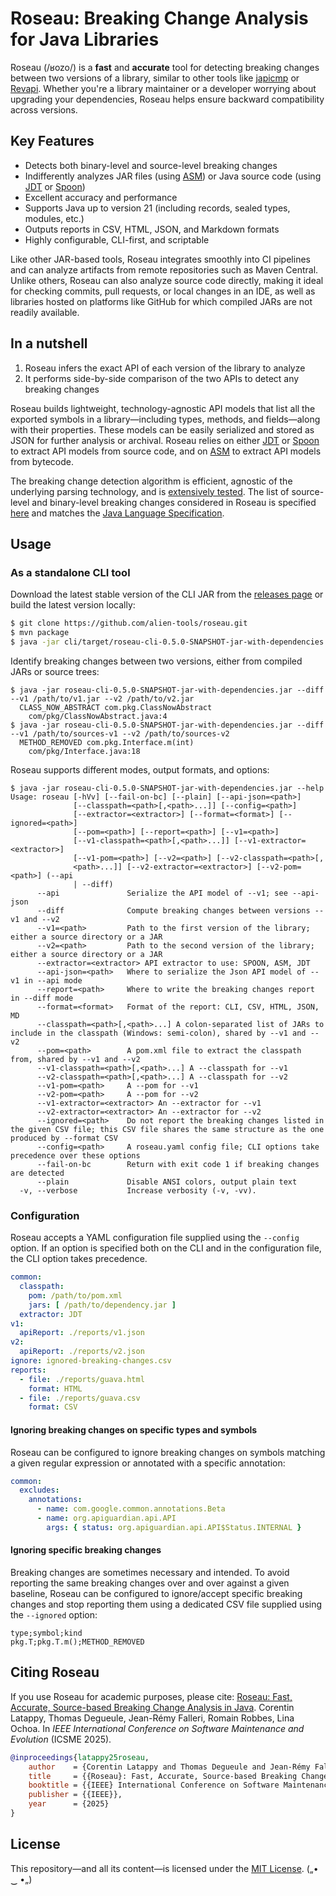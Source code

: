 # Roseau: Breaking Change Analysis for Java Libraries

Roseau (/ʁozo/) is a **fast** and **accurate** tool for detecting breaking changes between two versions of a library, similar to other tools like [japicmp](https://github.com/siom79/japicmp/) or [Revapi](https://github.com/revapi/revapi/).
Whether you're a library maintainer or a developer worrying about upgrading your dependencies, Roseau helps ensure backward compatibility across versions.

## Key Features

  - Detects both binary-level and source-level breaking changes
  - Indifferently analyzes JAR files (using [ASM](https://asm.ow2.io/)) or Java source code (using [JDT](https://github.com/eclipse-jdt/eclipse.jdt.core) or [Spoon](https://github.com/INRIA/spoon))
  - Excellent accuracy and performance
  - Supports Java up to version 21 (including records, sealed types, modules, etc.)
  - Outputs reports in CSV, HTML, JSON, and Markdown formats
  - Highly configurable, CLI-first, and scriptable

Like other JAR-based tools, Roseau integrates smoothly into CI pipelines and can analyze artifacts from remote repositories such as Maven Central.
Unlike others, Roseau can also analyze source code directly, making it ideal for checking commits, pull requests, or local changes in an IDE, as well as libraries hosted on platforms like GitHub for which compiled JARs are not readily available.

## In a nutshell

  1. Roseau infers the exact API of each version of the library to analyze
  2. It performs side-by-side comparison of the two APIs to detect any breaking changes

Roseau builds lightweight, technology-agnostic API models that list all the exported symbols in a library—including types, methods, and fields—along with their properties. These models can be easily serialized and stored as JSON for further analysis or archival.
Roseau relies on either [JDT](https://github.com/eclipse-jdt/eclipse.jdt.core) or [Spoon](https://github.com/INRIA/spoon) to extract API models from source code, and on [ASM](https://asm.ow2.io/) to extract API models from bytecode.


The breaking change detection algorithm is efficient, agnostic of the underlying parsing technology, and is [extensively tested](core/src/test/java/io/github/alien/roseau/diff).
The list of source-level and binary-level breaking changes considered in Roseau is specified [here](core/src/main/java/io/github/alien/roseau/diff/changes/BreakingChangeKind.java) and matches the [Java Language Specification](https://docs.oracle.com/javase/specs/).

## Usage

### As a standalone CLI tool

Download the latest stable version of the CLI JAR from the [releases page](https://github.com/alien-tools/roseau/releases) or build the latest version locally: 

```bash
$ git clone https://github.com/alien-tools/roseau.git
$ mvn package
$ java -jar cli/target/roseau-cli-0.5.0-SNAPSHOT-jar-with-dependencies.jar --help 
```

Identify breaking changes between two versions, either from compiled JARs or source trees:

```
$ java -jar roseau-cli-0.5.0-SNAPSHOT-jar-with-dependencies.jar --diff --v1 /path/to/v1.jar --v2 /path/to/v2.jar
  CLASS_NOW_ABSTRACT com.pkg.ClassNowAbstract
    com/pkg/ClassNowAbstract.java:4
$ java -jar roseau-cli-0.5.0-SNAPSHOT-jar-with-dependencies.jar --diff --v1 /path/to/sources-v1 --v2 /path/to/sources-v2
  METHOD_REMOVED com.pkg.Interface.m(int)
    com/pkg/Interface.java:18
```

Roseau supports different modes, output formats, and options:

```
$ java -jar roseau-cli-0.5.0-SNAPSHOT-jar-with-dependencies.jar --help
Usage: roseau [-hVv] [--fail-on-bc] [--plain] [--api-json=<path>]
              [--classpath=<path>[,<path>...]] [--config=<path>]
              [--extractor=<extractor>] [--format=<format>] [--ignored=<path>]
              [--pom=<path>] [--report=<path>] [--v1=<path>]
              [--v1-classpath=<path>[,<path>...]] [--v1-extractor=<extractor>]
              [--v1-pom=<path>] [--v2=<path>] [--v2-classpath=<path>[,
              <path>...]] [--v2-extractor=<extractor>] [--v2-pom=<path>] (--api
              | --diff)
      --api               Serialize the API model of --v1; see --api-json
      --diff              Compute breaking changes between versions --v1 and --v2
      --v1=<path>         Path to the first version of the library; either a source directory or a JAR
      --v2=<path>         Path to the second version of the library; either a source directory or a JAR
      --extractor=<extractor> API extractor to use: SPOON, ASM, JDT
      --api-json=<path>   Where to serialize the Json API model of --v1 in --api mode
      --report=<path>     Where to write the breaking changes report in --diff mode
      --format=<format>   Format of the report: CLI, CSV, HTML, JSON, MD
      --classpath=<path>[,<path>...] A colon-separated list of JARs to include in the classpath (Windows: semi-colon), shared by --v1 and --v2
      --pom=<path>        A pom.xml file to extract the classpath from, shared by --v1 and --v2
      --v1-classpath=<path>[,<path>...] A --classpath for --v1
      --v2-classpath=<path>[,<path>...] A --classpath for --v2
      --v1-pom=<path>     A --pom for --v1
      --v2-pom=<path>     A --pom for --v2
      --v1-extractor=<extractor> An --extractor for --v1
      --v2-extractor=<extractor> An --extractor for --v2
      --ignored=<path>    Do not report the breaking changes listed in the given CSV file; this CSV file shares the same structure as the one produced by --format CSV
      --config=<path>     A roseau.yaml config file; CLI options take precedence over these options
      --fail-on-bc        Return with exit code 1 if breaking changes are detected
      --plain             Disable ANSI colors, output plain text
  -v, --verbose           Increase verbosity (-v, -vv).
```

### Configuration
Roseau accepts a YAML configuration file supplied using the `--config` option. If an option is specified both on the CLI and in the configuration file, the CLI option takes precedence.

```yaml
common:
  classpath:
    pom: /path/to/pom.xml
    jars: [ /path/to/dependency.jar ]
  extractor: JDT
v1:
  apiReport: ./reports/v1.json
v2:
  apiReport: ./reports/v2.json
ignore: ignored-breaking-changes.csv
reports:
  - file: ./reports/guava.html
    format: HTML
  - file: ./reports/guava.csv
    format: CSV
```

#### Ignoring breaking changes on specific types and symbols
Roseau can be configured to ignore breaking changes on symbols matching a given regular expression or annotated with a specific annotation:

```yaml
common:
  excludes:
    annotations:
      - name: com.google.common.annotations.Beta
      - name: org.apiguardian.api.API
        args: { status: org.apiguardian.api.API$Status.INTERNAL }
```

#### Ignoring specific breaking changes
Breaking changes are sometimes necessary and intended. To avoid reporting the same breaking changes over and over against a given baseline, Roseau can be configured to ignore/accept specific breaking changes and stop reporting them using a dedicated CSV file supplied using the `--ignored` option:

```csv
type;symbol;kind
pkg.T;pkg.T.m();METHOD_REMOVED
```

## Citing Roseau
If you use Roseau for academic purposes, please cite: [Roseau: Fast, Accurate, Source-based Breaking Change Analysis in Java](https://hal.science/hal-05176866/document). Corentin Latappy, Thomas Degueule, Jean-Rémy Falleri, Romain Robbes, Lina Ochoa. In _IEEE International Conference on Software Maintenance and Evolution_ (ICSME 2025).

```bibtex
@inproceedings{latappy25roseau,
    author    = {Corentin Latappy and Thomas Degueule and Jean-Rémy Falleri and Romain Robbes and Lina Ochoa},
    title     = {{Roseau}: Fast, Accurate, Source-based Breaking Change Analysis in {Java}},
    booktitle = {{IEEE} International Conference on Software Maintenance and Evolution, {ICSME} 2025, Auckland, New Zealand, September 7-12, 2025},
    publisher = {{IEEE}},
    year      = {2025}
}
```

## License
This repository—and all its content—is licensed under the [MIT License](https://choosealicense.com/licenses/mit/).  („• ‿ •„) 
